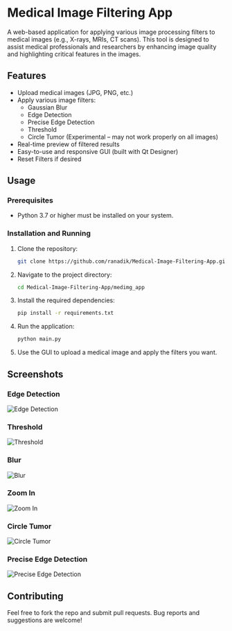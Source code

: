 # Medical Image Filtering App

A web-based application for applying various image processing filters to medical images (e.g., X-rays, MRIs, CT scans). This tool is designed to assist medical professionals and researchers by enhancing image quality and highlighting critical features in the images.

## Features

- Upload medical images (JPG, PNG, etc.)
- Apply various image filters:
  - Gaussian Blur
  - Edge Detection
  - Precise Edge Detection
  - Threshold
  - Circle Tumor (Experimental – may not work properly on all images)
- Real-time preview of filtered results
- Easy-to-use and responsive GUI (built with Qt Designer)
- Reset Filters if desired

## Usage

### Prerequisites

- Python 3.7 or higher must be installed on your system.

### Installation and Running

1. Clone the repository:

   ```bash
   git clone https://github.com/ranadik/Medical-Image-Filtering-App.git

2. Navigate to the project directory:

   ```bash
   cd Medical-Image-Filtering-App/medimg_app

3. Install the required dependencies:
   
   ```bash
   pip install -r requirements.txt

4. Run the application:

   ```bash
   python main.py

5. Use the GUI to upload a medical image and apply the filters you want.

## Screenshots

### Edge Detection
![Edge Detection](Screenshots/edge_detection.png)

### Threshold
![Threshold](Screenshots/threshold.png)

### Blur
![Blur](Screenshots/blur.png)

### Zoom In
![Zoom In](Screenshots/zoom_in.png)

### Circle Tumor
![Circle Tumor](Screenshots/circle_tumor.png)

### Precise Edge Detection
![Precise Edge Detection](Screenshots/precise_edges.png)


## Contributing

Feel free to fork the repo and submit pull requests. Bug reports and suggestions are welcome!

